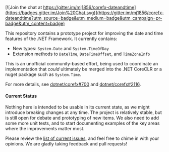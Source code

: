 [![Join the chat at https://gitter.im/mj1856/corefx-dateandtime](https://badges.gitter.im/Join%20Chat.svg)](https://gitter.im/mj1856/corefx-dateandtime?utm_source=badge&utm_medium=badge&utm_campaign=pr-badge&utm_content=badge)

This repository contains a prototype project for improving the date and time features of the .NET Framework.  It currently contains:

- New types: `System.Date` and `System.TimeOfDay`
- Extension methods to `DateTime`, `DateTimeOffset`, and `TimeZoneInfo`

This is an unofficial community-based effort, being used to coordinate an implementation that *could* ultimately be merged into the .NET CoreCLR or a nuget package such as `System.Time`.

For more details, see [dotnet/corefx#700](https://github.com/dotnet/corefx/issues/700) and [dotnet/corefx#2116](https://github.com/dotnet/corefx/issues/2116).

#### Current Status

Nothing here is intended to be usable in its current state, as we might introduce breaking changes at any time.  The project is relatively stable, but is still open for debate and prototyping of new items.  We also need to add some more unit tests, and to start documenting examples of the key areas where the improvements matter most.

Please review the [list of current issues](https://github.com/mj1856/corefx-dateandtime/issues), and feel free to chime in with your opinions.  We are gladly taking feedback and pull requests!
